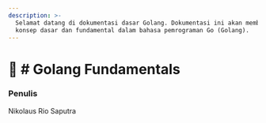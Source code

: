 ```yaml
---
description: >-
  Selamat datang di dokumentasi dasar Golang. Dokumentasi ini akan membahas
  konsep dasar dan fundamental dalam bahasa pemrograman Go (Golang).
---
```


# 🤩 # Golang Fundamentals

### Penulis

Nikolaus Rio Saputra
